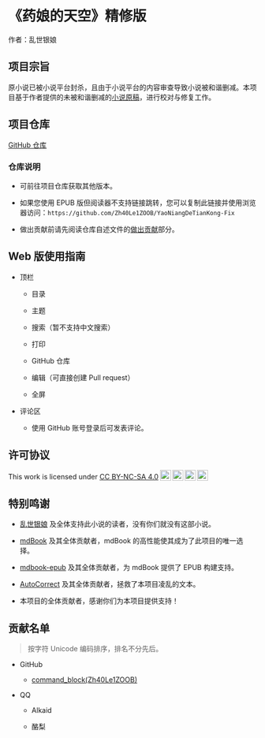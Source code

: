 # 《药娘的天空》精修版

作者：乱世银娘

## 项目宗旨

原小说已被小说平台封杀，且由于小说平台的内容审查导致小说被和谐删减。本项目基于作者提供的未被和谐删减的[小说原稿](https://github.com/Zh40Le1ZOOB/YaoNiangDeTianKong-Origin)，进行校对与修复工作。

## 项目仓库

[GitHub 仓库](https://github.com/Zh40Le1ZOOB/YaoNiangDeTianKong-Fix)

### 仓库说明

- 可前往项目仓库获取其他版本。

- 如果您使用 EPUB 版但阅读器不支持链接跳转，您可以复制此链接并使用浏览器访问：`https://github.com/Zh40Le1ZOOB/YaoNiangDeTianKong-Fix`

- 做出贡献前请先阅读仓库自述文件的[做出贡献](https://github.com/Zh40Le1ZOOB/YaoNiangDeTianKong-Fix?tab=readme-ov-file#%E5%81%9A%E5%87%BA%E8%B4%A1%E7%8C%AE)部分。

## Web 版使用指南

- 顶栏

  - <i class="fa fa-bars"></i>目录

  - <i class="fa fa-paint-brush"></i>主题

  - <i class="fa fa-search"></i>搜索（暂不支持中文搜索）

  - <i class="fa fa-print"></i>打印

  - <i class="fa fa-github"></i>GitHub 仓库

  - <i class="fa fa-edit"></i>编辑（可直接创建 Pull request）

  - <i class="fa fa-arrows-alt"></i>全屏

- 评论区

  - 使用 GitHub 账号登录后可发表评论。

## 许可协议

<p xmlns:cc="http://creativecommons.org/ns#" >This work is licensed under <a href="http://creativecommons.org/licenses/by-nc-sa/4.0/?ref=chooser-v1" target="_blank" rel="license noopener noreferrer" style="display:inline-block;">CC BY-NC-SA 4.0<img style="height:22px!important;margin-left:3px;vertical-align:text-bottom;" src="https://mirrors.creativecommons.org/presskit/icons/cc.svg?ref=chooser-v1"><img style="height:22px!important;margin-left:3px;vertical-align:text-bottom;" src="https://mirrors.creativecommons.org/presskit/icons/by.svg?ref=chooser-v1"><img style="height:22px!important;margin-left:3px;vertical-align:text-bottom;" src="https://mirrors.creativecommons.org/presskit/icons/nc.svg?ref=chooser-v1"><img style="height:22px!important;margin-left:3px;vertical-align:text-bottom;" src="https://mirrors.creativecommons.org/presskit/icons/sa.svg?ref=chooser-v1"></a></p>

## 特别鸣谢

- [乱世银娘](https://www.weibo.com/p/1005055513855401) 及全体支持此小说的读者，没有你们就没有这部小说。

- [mdBook](https://github.com/rust-lang/mdBook) 及其全体贡献者，mdBook 的高性能使其成为了此项目的唯一选择。

- [mdbook-epub](https://github.com/Michael-F-Bryan/mdbook-epub) 及其全体贡献者，为 mdBook 提供了 EPUB 构建支持。

- [AutoCorrect](https://github.com/huacnlee/autocorrect) 及其全体贡献者，拯救了本项目凌乱的文本。

- 本项目的全体贡献者，感谢你们为本项目提供支持！

## 贡献名单

> 按字符 Unicode 编码排序，排名不分先后。

- GitHub

  - [command_block(Zh40Le1ZOOB)](https://github.com/Zh40Le1ZOOB)

- QQ

  - Alkaid

  - 酪梨
